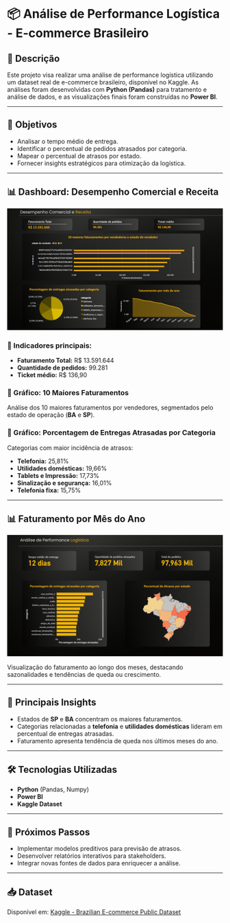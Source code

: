 # 📦 Análise de Performance Logística - E-commerce Brasileiro

## 📑 Descrição

Este projeto visa realizar uma análise de performance logística utilizando um dataset real de e-commerce brasileiro, disponível no Kaggle. As análises foram desenvolvidas com **Python (Pandas)** para tratamento e análise de dados, e as visualizações finais foram construídas no **Power BI**.

---

## 🎯 Objetivos

- Analisar o tempo médio de entrega.
- Identificar o percentual de pedidos atrasados por categoria.
- Mapear o percentual de atrasos por estado.
- Fornecer insights estratégicos para otimização da logística.

---

## 📊 Dashboard: Desempenho Comercial e Receita

![Desempenho Comercial e Receita](./images/comercial.png)

### 🔸 Indicadores principais:

- **Faturamento Total:** R$ 13.591.644
- **Quantidade de pedidos:** 99.281
- **Ticket médio:** R$ 136,90

### 🔸 Gráfico: 10 Maiores Faturamentos

Análise dos 10 maiores faturamentos por vendedores, segmentados pelo estado de operação (**BA** e **SP**).

### 🔸 Gráfico: Porcentagem de Entregas Atrasadas por Categoria

Categorias com maior incidência de atrasos:

- **Telefonia:** 25,81%
- **Utilidades domésticas:** 19,66%
- **Tablets e Impressão:** 17,73%
- **Sinalização e segurança:** 16,01%
- **Telefonia fixa:** 15,75%

---

## 📊 Faturamento por Mês do Ano

![Faturamento por Mês do Ano](./images/logistica.png)

Visualização do faturamento ao longo dos meses, destacando sazonalidades e tendências de queda ou crescimento.

---

## 📝 Principais Insights

- Estados de **SP** e **BA** concentram os maiores faturamentos.
- Categorias relacionadas a **telefonia** e **utilidades domésticas** lideram em percentual de entregas atrasadas.
- Faturamento apresenta tendência de queda nos últimos meses do ano.

---

## 🛠️ Tecnologias Utilizadas

- **Python** (Pandas, Numpy)
- **Power BI**
- **Kaggle Dataset**

---

## 🚀 Próximos Passos

- Implementar modelos preditivos para previsão de atrasos.
- Desenvolver relatórios interativos para stakeholders.
- Integrar novas fontes de dados para enriquecer a análise.

---

## 📥 Dataset

Disponível em: [Kaggle - Brazilian E-commerce Public Dataset](https://www.kaggle.com/datasets/olistbr/brazilian-ecommerce)

